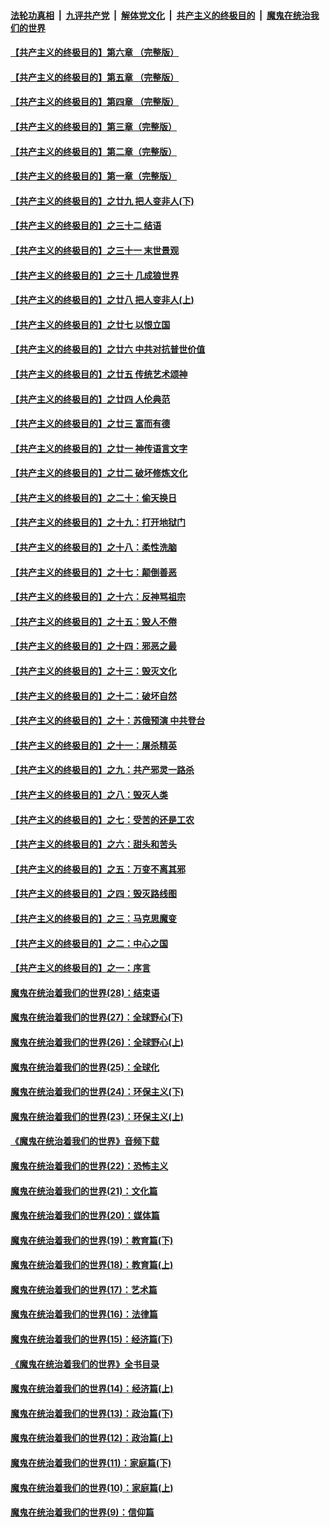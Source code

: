 ####  [法轮功真相](../../../../basic/blob/master/README.md?t=02242052) &nbsp;|&nbsp; [九评共产党](../../../../9ping.md/blob/master/README.md?t=02242052) &nbsp;|&nbsp; [解体党文化](../../../../jtdwh.md/blob/master/README.md?t=02242052)  &nbsp;|&nbsp; [共产主义的终极目的](../../../../gczydzjmd.md/blob/master/README.md?t=02242052) &nbsp;|&nbsp; [魔鬼在统治我们的世界](../../../../mgztzwmdsj.md/blob/master/README.md?t=02242052) 

#### [【共产主义的终极目的】第六章 （完整版）](../pages/nsc422/n11428913.md?t=02242052) 

#### [【共产主义的终极目的】第五章 （完整版）](../pages/nsc422/n11428912.md?t=02242052) 

#### [【共产主义的终极目的】第四章 （完整版）](../pages/nsc422/n11428907.md?t=02242052) 

#### [【共产主义的终极目的】第三章（完整版）](../pages/nsc422/n11428848.md?t=02242052) 

#### [【共产主义的终极目的】第二章（完整版）](../pages/nsc422/n11428831.md?t=02242052) 

#### [【共产主义的终极目的】第一章（完整版）](../pages/nsc422/n11417651.md?t=02242052) 

#### [【共产主义的终极目的】之廿九 把人变非人(下)](../pages/nsc422/n11344140.md?t=02242052) 

#### [【共产主义的终极目的】之三十二 结语](../pages/nsc422/n11360535.md?t=02242052) 

#### [【共产主义的终极目的】之三十一 末世景观](../pages/nsc422/n11351129.md?t=02242052) 

#### [【共产主义的终极目的】之三十 几成狼世界](../pages/nsc422/n11348280.md?t=02242052) 

#### [【共产主义的终极目的】之廿八 把人变非人(上)](../pages/nsc422/n11340492.md?t=02242052) 

#### [【共产主义的终极目的】之廿七 以恨立国](../pages/nsc422/n11336944.md?t=02242052) 

#### [【共产主义的终极目的】之廿六 中共对抗普世价值](../pages/nsc422/n11324785.md?t=02242052) 

#### [【共产主义的终极目的】之廿五 传统艺术颂神](../pages/nsc422/n11296396.md?t=02242052) 

#### [【共产主义的终极目的】之廿四 人伦典范](../pages/nsc422/n11296397.md?t=02242052) 

#### [【共产主义的终极目的】之廿三 富而有德](../pages/nsc422/n11283598.md?t=02242052) 

#### [【共产主义的终极目的】之廿一 神传语言文字](../pages/nsc422/n11263265.md?t=02242052) 

#### [【共产主义的终极目的】之廿二 破坏修炼文化](../pages/nsc422/n11245728.md?t=02242052) 

#### [【共产主义的终极目的】之二十：偷天换日](../pages/nsc422/n11238846.md?t=02242052) 

#### [【共产主义的终极目的】之十九：打开地狱门](../pages/nsc422/n11206376.md?t=02242052) 

#### [【共产主义的终极目的】之十八：柔性洗脑](../pages/nsc422/n11199994.md?t=02242052) 

#### [【共产主义的终极目的】之十七：颠倒善恶](../pages/nsc422/n11179782.md?t=02242052) 

#### [【共产主义的终极目的】之十六：反神骂祖宗](../pages/nsc422/n11166798.md?t=02242052) 

#### [【共产主义的终极目的】之十五：毁人不倦](../pages/nsc422/n11166792.md?t=02242052) 

#### [【共产主义的终极目的】之十四：邪恶之最](../pages/nsc422/n11150249.md?t=02242052) 

#### [【共产主义的终极目的】之十三：毁灭文化](../pages/nsc422/n11135227.md?t=02242052) 

#### [【共产主义的终极目的】之十二：破坏自然](../pages/nsc422/n11135214.md?t=02242052) 

#### [【共产主义的终极目的】之十：苏俄预演 中共登台](../pages/nsc422/n11118424.md?t=02242052) 

#### [【共产主义的终极目的】之十一：屠杀精英](../pages/nsc422/n11118442.md?t=02242052) 

#### [【共产主义的终极目的】之九：共产邪灵一路杀](../pages/nsc422/n11114139.md?t=02242052) 

#### [【共产主义的终极目的】之八：毁灭人类](../pages/nsc422/n11108503.md?t=02242052) 

#### [【共产主义的终极目的】之七：受苦的还是工农](../pages/nsc422/n11101809.md?t=02242052) 

#### [【共产主义的终极目的】之六：甜头和苦头](../pages/nsc422/n11096971.md?t=02242052) 

#### [【共产主义的终极目的】之五：万变不离其邪](../pages/nsc422/n11091285.md?t=02242052) 

#### [【共产主义的终极目的】之四：毁灭路线图](../pages/nsc422/n11086284.md?t=02242052) 

#### [【共产主义的终极目的】之三：马克思魔变](../pages/nsc422/n11061941.md?t=02242052) 

#### [【共产主义的终极目的】之二：中心之国](../pages/nsc422/n11047728.md?t=02242052) 

#### [【共产主义的终极目的】之一：序言](../pages/nsc422/n11086077.md?t=02242052) 

#### [魔鬼在统治着我们的世界(28)：结束语](../pages/nsc422/n10936246.md?t=02242052) 

#### [魔鬼在统治着我们的世界(27)：全球野心(下)](../pages/nsc422/n10928319.md?t=02242052) 

#### [魔鬼在统治着我们的世界(26)：全球野心(上)](../pages/nsc422/n10900318.md?t=02242052) 

#### [魔鬼在统治着我们的世界(25)：全球化](../pages/nsc422/n10788205.md?t=02242052) 

#### [魔鬼在统治着我们的世界(24)：环保主义(下)](../pages/nsc422/n10695307.md?t=02242052) 

#### [魔鬼在统治着我们的世界(23)：环保主义(上)](../pages/nsc422/n10688613.md?t=02242052) 

#### [《魔鬼在统治着我们的世界》音频下载](../pages/nsc422/n10635553.md?t=02242052) 

#### [魔鬼在统治着我们的世界(22)：恐怖主义](../pages/nsc422/n10614727.md?t=02242052) 

#### [魔鬼在统治着我们的世界(21)：文化篇](../pages/nsc422/n10597706.md?t=02242052) 

#### [魔鬼在统治着我们的世界(20)：媒体篇](../pages/nsc422/n10586579.md?t=02242052) 

#### [魔鬼在统治着我们的世界(19)：教育篇(下)](../pages/nsc422/n10564808.md?t=02242052) 

#### [魔鬼在统治着我们的世界(18)：教育篇(上)](../pages/nsc422/n10526970.md?t=02242052) 

#### [魔鬼在统治着我们的世界(17)：艺术篇](../pages/nsc422/n10499093.md?t=02242052) 

#### [魔鬼在统治着我们的世界(16)：法律篇](../pages/nsc422/n10485969.md?t=02242052) 

#### [魔鬼在统治着我们的世界(15)：经济篇(下)](../pages/nsc422/n10469975.md?t=02242052) 

#### [《魔鬼在统治着我们的世界》全书目录](../pages/nsc422/n10464261.md?t=02242052) 

#### [魔鬼在统治着我们的世界(14)：经济篇(上)](../pages/nsc422/n10457370.md?t=02242052) 

#### [魔鬼在统治着我们的世界(13)：政治篇(下)](../pages/nsc422/n10448270.md?t=02242052) 

#### [魔鬼在统治着我们的世界(12)：政治篇(上)](../pages/nsc422/n10444576.md?t=02242052) 

#### [魔鬼在统治着我们的世界(11)：家庭篇(下)](../pages/nsc422/n10440961.md?t=02242052) 

#### [魔鬼在统治着我们的世界(10)：家庭篇(上)](../pages/nsc422/n10435448.md?t=02242052) 

#### [魔鬼在统治着我们的世界(9)：信仰篇](../pages/nsc422/n10432159.md?t=02242052) 

